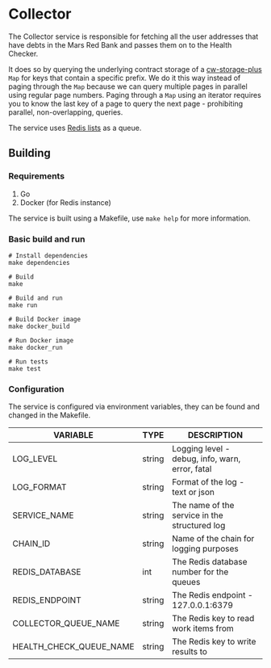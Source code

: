 # Collector

The Collector service is responsible for fetching all the user addresses that
have debts in the Mars Red Bank and passes them on to the Health Checker.

It does so by querying the underlying contract storage of a 
[cw-storage-plus](https://github.com/CosmWasm/cw-plus/tree/main/packages/storage-plus)
`Map` for keys that contain a specific prefix. We do it this way instead of paging
through the `Map` because we can query multiple pages in parallel using regular
page numbers. Paging through a `Map` using an iterator requires you to know the
last key of a page to query the next page - prohibiting parallel, non-overlapping,
queries. 

The service uses [Redis lists](https://redis.io/docs/data-types/lists/) 
as a queue.

## Building

### Requirements

1. Go
2. Docker (for Redis instance)

The service is built using a Makefile, use `make help` for more information.

### Basic build and run

```shell
# Install dependencies
make dependencies

# Build
make

# Build and run
make run

# Build Docker image
make docker_build

# Run Docker image
make docker_run

# Run tests
make test
```

### Configuration

The service is configured via environment variables, they can be found and 
changed in the Makefile.

|VARIABLE|TYPE|DESCRIPTION|
|--------|----|-----------|
LOG_LEVEL|string|Logging level - debug, info, warn, error, fatal|
LOG_FORMAT|string|Format of the log - text or json|
SERVICE_NAME|string|The name of the service in the structured log|
CHAIN_ID|string|Name of the chain for logging purposes|
REDIS_DATABASE|int|The Redis database number for the queues|
REDIS_ENDPOINT|string|The Redis endpoint - 127.0.0.1:6379|
COLLECTOR_QUEUE_NAME|string|The Redis key to read work items from|
HEALTH_CHECK_QUEUE_NAME|string|The Redis key to write results to|